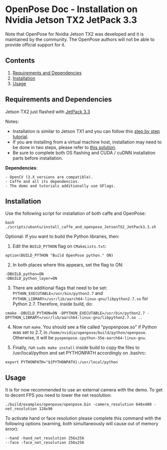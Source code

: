 OpenPose Doc - Installation on Nvidia Jetson TX2 JetPack 3.3
====================================
Note that OpenPose for Nvidia Jetson TX2 was developed and it is maintained by the community. The OpenPose authors will not be able to provide official support for it.



## Contents
1. [Requirements and Dependencies](#requirements-and-dependencies)
2. [Installation](#installation)
3. [Usage](#usage)



## Requirements and Dependencies
Jetson TX2 just flashed with [JetPack 3.3](https://developer.nvidia.com/embedded/jetpack)

Notes:

- Installation is similar to Jetson TX1 and you can follow this [step by step tutorial](https://docs.nvidia.com/jetson/archives/jetpack-archived/jetpack-33/index.html#jetpack/3.3/install.htm%3FTocPath%3D_____3).
- If you are installing from a virtual machine host, installation may need to be done in two steps, please refer to [this solution](https://devtalk.nvidia.com/default/topic/1002081/jetson-tx2/jetpack-3-0-install-with-a-vm/).
- Be sure to complete both OS flashing and CUDA / cuDNN installation parts before installation.

**Dependencies**:

    - OpenCV (3.X versions are compatible).
    - Caffe and all its dependencies.
    - The demo and tutorials additionally use GFlags.



## Installation
Use the following script for installation of both caffe and OpenPose:
```
bash ./scripts/ubuntu/install_caffe_and_openpose_JetsonTX2_JetPack3.3.sh
```

Optional: If you want to build the Python libraries, then:
1. Edit the `BUILD_PYTHON` flag on `CMakeLists.txt`:

```option(BUILD_PYTHON "Build OpenPose python." ON)```

2. In both places where this appears, set the flag to ON:
```
-DBUILD_python=ON
-DBUILD_python_layer=ON
````

3. There are additional flags that need to be set: `PYTHON_EXECUTABLE=/usr/bin/python2.7` and `PYTHON_LIBRARY=/usr/lib/aarch64-linux-gnu/libpython2.7.so` for Python 2.7. Therefore, inside build, do:

```cmake -DBUILD_PYTHON=ON -DPYTHON_EXECUTABLE=/usr/bin/python2.7 -DPYTHON_LIBRARY=/usr/lib/aarch64-linux-gnu/libpython2.7.so ..```

4. Now run `make`.  You should see a file called "pyopenpose.so" if Python was set to 2.7, in
`/home/nvidia/openpose/build/python/openpose`. Otherwise, it will be `pyopenpose.cpython-35m-aarch64-linux-gnu`.

5. Finally, run `sudo make install` inside build to copy the files to /usr/local/python and set PYTHONPATH accordingly on .bashrc:

```export PYTHONPATH="${PYTHONPATH}:/usr/local/python```



## Usage
It is for now recommended to use an external camera with the demo. To get to decent FPS you need to lower the net resolution:
```
./build/examples/openpose/openpose.bin -camera_resolution 640x480 -net_resolution 128x96
```

To activate hand or face resolution please complete this command with the following options (warning, both simultaneously will cause out of memory error):
```
--hand -hand_net_resolution 256x256
--face -face_net_resolution 256x256
```
